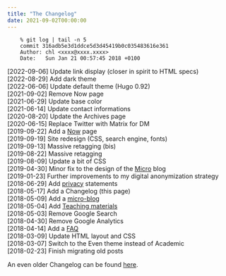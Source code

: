 ```yaml
---
title: "The Changelog"
date: 2021-09-02T00:00:00
---
```


        % git log | tail -n 5
        commit 316adb5e3d1ddce5d3d45419b0c035483616e361
        Author: chl <xxxx@xxxx.xxxx>
        Date:   Sun Jan 21 00:57:45 2018 +0100

[2022-09-06] Update link display (closer in spirit to HTML specs)<br>
[2022-08-29] Add dark theme<br>
[2022-06-06] Update default theme (Hugo 0.92)<br>
[2021-09-02] Remove Now page<br>
[2021-06-29] Update base color<br>
[2021-06-14] Update contact informations<br>
[2020-08-20] Update the Archives page<br>
[2020-06-15] Replace Twitter with Matrix for DM<br>
[2019-09-22] Add a [Now](/now) page<br>
[2019-09-19] Site redesign (CSS, search engine, fonts)<br>
[2019-09-13] Massive retagging (bis)<br>
[2019-08-22] Massive retagging<br>
[2019-08-09] Update a bit of CSS<br>
[2019-04-30] Minor fix to the design of the [Micro](/micro) blog<br>
[2019-01-23] Further improvements to my digital anonymization strategy<bR>
[2018-06-29] Add [privacy](/privacy/) statements<br>
[2018-05-17] Add a Changelog (this page)<br>
[2018-05-09] Add a [micro-blog](/micro/)<br>
[2018-05-04] Add [Teaching materials](/teaching/)<br>
[2018-05-03] Remove Google Search<br>
[2018-04-30] Remove Google Analytics<br>
[2018-04-14] Add a [FAQ](/articles/how-i-do/)<br>
[2018-03-09] Update HTML layout and CSS<br>
[2018-03-07] Switch to the Even theme instead of Academic<br>
[2018-02-23] Finish migrating old posts<br>

An even older Changelog can be found [here](/Changelog).
